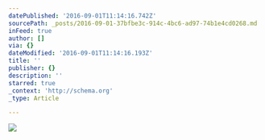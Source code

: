 ```yaml
---
datePublished: '2016-09-01T11:14:16.742Z'
sourcePath: _posts/2016-09-01-37bfbe3c-914c-4bc6-ad97-74b1e4cd0268.md
inFeed: true
author: []
via: {}
dateModified: '2016-09-01T11:14:16.193Z'
title: ''
publisher: {}
description: ''
starred: true
_context: 'http://schema.org'
_type: Article

---
```

![](https://the-grid-user-content.s3-us-west-2.amazonaws.com/52be1541-dcf8-40c3-999c-aac268d2d591.jpg)